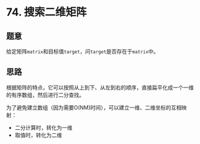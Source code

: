 # 74. 搜索二维矩阵

## 题意

给定矩阵`matrix`和目标值`target`，问`target`是否存在于`matrix`中。

## 思路

根据矩阵的特点，它可以按照从上到下、从左到右的顺序，直接扁平化成一个一维的有序数组，然后进行二分查找。

为了避免建立数组（因为需要O(NM)时间），可以建立一维、二维坐标的互相映射：

- 二分计算时，转化为一维
- 取值时，转化为二维
